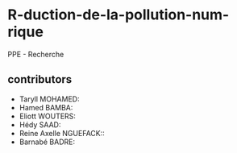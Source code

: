 # R-duction-de-la-pollution-num-rique
PPE - Recherche
## contributors

  - Taryll MOHAMED:
  - Hamed BAMBA:
  - Eliott WOUTERS:
  - Hédy SAAD:
  - Reine Axelle NGUEFACK::
  - Barnabé BADRE:
